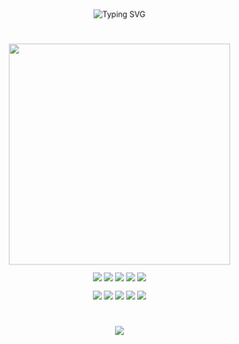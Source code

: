 <br>

<div align="center">

![Typing SVG](https://readme-typing-svg.herokuapp.com?font=roboto&color=ef8539&size=18&vCenter=true&height=16&lines=Hi+there%2C+I'm+Aldo.;I'm+a+Software+Developer.)
    
</div>

<br>

<p align="center">
    <img src="https://github-readme-streak-stats.herokuapp.com/?user=kleytusdev&theme=synthwave&hide_border=false" width="400px">

<!-- ![](https://github-readme-stats.vercel.app/api/top-langs/?username=kleytusdev&theme=synthwave&hide_border=false&include_all_commits=false&count_private=false&layout=compact) -->
</p>

<p align="center">
    <img src="https://img.shields.io/badge/Laravel-%23FF2D20.svg?style=flat&logo=laravel&logoColor=white">
    <img src="https://img.shields.io/badge/PHP-%23777BB4.svg?style=flat&logo=php&logoColor=white">
    <img src="https://img.shields.io/badge/DaisyUI-5A0EF8?style=flat&logo=daisyui&logoColor=white">
    <img src="https://img.shields.io/badge/Expo-1C1E24?style=flat&logo=expo&logoColor=white">
    <img src="https://img.shields.io/badge/React_Native-%2320232a.svg?style=flat&logo=react&logoColor=%2361DAFB">
</p>
<p align="center">
    <img src="https://img.shields.io/badge/Git-fc6d26?style=flat&logo=git&logoColor=white">
    <img src="https://img.shields.io/badge/AWS-%23FF9900.svg?style=flat&logo=amazon-aws&logoColor=white">
    <img src="https://img.shields.io/badge/Azure-%230072C6.svg?style=flat&logo=microsoftazure&logoColor=white">
    <img src="https://img.shields.io/badge/Postman-FF6C37?style=flat&logo=postman&logoColor=white">
    <img src="https://img.shields.io/badge/Figma-%23F24E1E.svg?style=flat&logo=figma&logoColor=white">
</p>
<br>
<div align="center">

![](https://visitcount.itsvg.in/api?id=kleytusdev&label=View%20count&color=12&icon=4&pretty=true)
    
</div>

